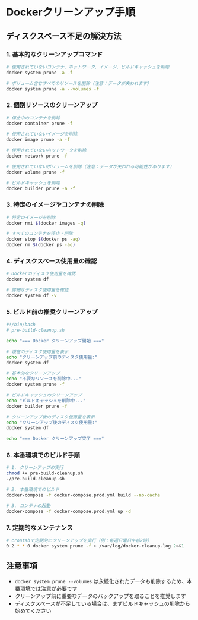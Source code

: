 # Dockerクリーンアップ手順

## ディスクスペース不足の解決方法

### 1. 基本的なクリーンアップコマンド

```bash
# 使用されていないコンテナ、ネットワーク、イメージ、ビルドキャッシュを削除
docker system prune -a -f

# ボリューム含むすべてのリソースを削除（注意：データが失われます）
docker system prune -a --volumes -f
```

### 2. 個別リソースのクリーンアップ

```bash
# 停止中のコンテナを削除
docker container prune -f

# 使用されていないイメージを削除
docker image prune -a -f

# 使用されていないネットワークを削除
docker network prune -f

# 使用されていないボリュームを削除（注意：データが失われる可能性があります）
docker volume prune -f

# ビルドキャッシュを削除
docker builder prune -a -f
```

### 3. 特定のイメージやコンテナの削除

```bash
# 特定のイメージを削除
docker rmi $(docker images -q)

# すべてのコンテナを停止・削除
docker stop $(docker ps -aq)
docker rm $(docker ps -aq)
```

### 4. ディスクスペース使用量の確認

```bash
# Dockerのディスク使用量を確認
docker system df

# 詳細なディスク使用量を確認
docker system df -v
```

### 5. ビルド前の推奨クリーンアップ

```bash
#!/bin/bash
# pre-build-cleanup.sh

echo "=== Docker クリーンアップ開始 ==="

# 現在のディスク使用量を表示
echo "クリーンアップ前のディスク使用量:"
docker system df

# 基本的なクリーンアップ
echo "不要なリソースを削除中..."
docker system prune -f

# ビルドキャッシュのクリーンアップ
echo "ビルドキャッシュを削除中..."
docker builder prune -f

# クリーンアップ後のディスク使用量を表示
echo "クリーンアップ後のディスク使用量:"
docker system df

echo "=== Docker クリーンアップ完了 ==="
```

### 6. 本番環境でのビルド手順

```bash
# 1. クリーンアップの実行
chmod +x pre-build-cleanup.sh
./pre-build-cleanup.sh

# 2. 本番環境でのビルド
docker-compose -f docker-compose.prod.yml build --no-cache

# 3. コンテナの起動
docker-compose -f docker-compose.prod.yml up -d
```

### 7. 定期的なメンテナンス

```bash
# crontabで定期的にクリーンアップを実行（例：毎週日曜日午前2時）
0 2 * * 0 docker system prune -f > /var/log/docker-cleanup.log 2>&1
```

## 注意事項

- `docker system prune --volumes` は永続化されたデータも削除するため、本番環境では注意が必要です
- クリーンアップ前に重要なデータのバックアップを取ることを推奨します
- ディスクスペースが不足している場合は、まずビルドキャッシュの削除から始めてください